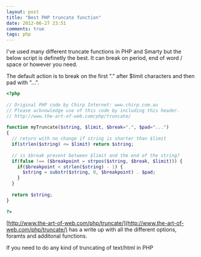 ```yaml
---
layout: post
title: "Best PHP truncate function"
date: 2012-06-27 23:51
comments: true
tags: php
---
```


I've used many different truncate functions in PHP and Smarty but the below script is definetly the best.
It can break on period, end of word / space or however you need.

The default action is to break on the first "." after $limit characters and then pad with "...". 

``` php myTruncate.php
<?php
 
// Original PHP code by Chirp Internet: www.chirp.com.au
// Please acknowledge use of this code by including this header.
// http://www.the-art-of-web.com/php/truncate/
 
function myTruncate($string, $limit, $break=".", $pad="...")
{
  // return with no change if string is shorter than $limit
  if(strlen($string) <= $limit) return $string;
 
  // is $break present between $limit and the end of the string?
  if(false !== ($breakpoint = strpos($string, $break, $limit))) {
    if($breakpoint < strlen($string) - 1) {
      $string = substr($string, 0, $breakpoint) . $pad;
    }
  }
 
  return $string;
}
 
?>
```

[http://www.the-art-of-web.com/php/truncate/](http://www.the-art-of-web.com/php/truncate/) has a write up with all the different 
options, foramts and additonal functions.

If you need to do any kind of truncating of text/html in PHP
